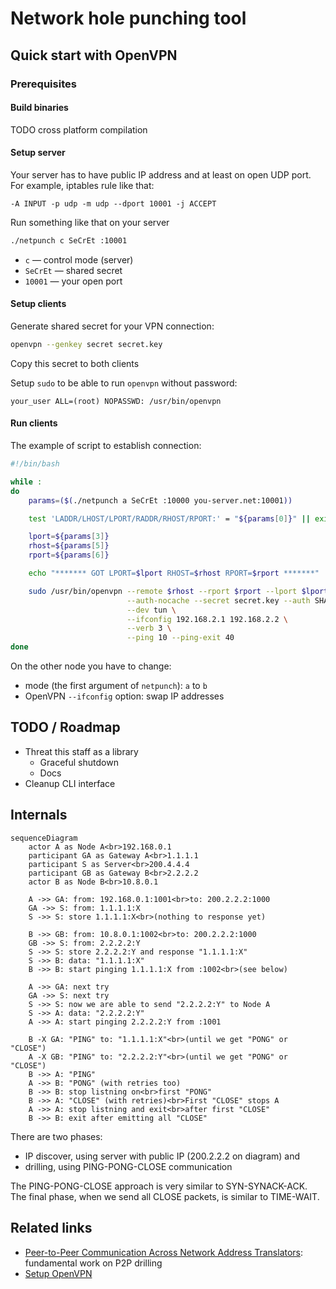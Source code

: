 # Network hole punching tool

## Quick start with OpenVPN

### Prerequisites

#### Build binaries

TODO cross platform compilation

#### Setup server

Your server has to have public IP address and
at least on open UDP port. For example, iptables rule like that:

```
-A INPUT -p udp -m udp --dport 10001 -j ACCEPT
```

Run something like that on your server

```sh
./netpunch c SeCrEt :10001
```

- `c` — control mode (server)
- `SeCrEt` — shared secret
- `10001` — your open port

#### Setup clients

Generate shared secret for your VPN connection:

```sh
openvpn --genkey secret secret.key
```

Copy this secret to both clients

Setup `sudo` to be able to run `openvpn` without password:

```
your_user ALL=(root) NOPASSWD: /usr/bin/openvpn
```

#### Run clients

The example of script to establish connection:

```sh
#!/bin/bash

while :
do
    params=($(./netpunch a SeCrEt :10000 you-server.net:10001))

    test 'LADDR/LHOST/LPORT/RADDR/RHOST/RPORT:' = "${params[0]}" || exit 1

    lport=${params[3]}
    rhost=${params[5]}
    rport=${params[6]}

    echo "******* GOT LPORT=$lport RHOST=$rhost RPORT=$rport *******"

    sudo /usr/bin/openvpn --remote $rhost --rport $rport --lport $lport --proto udp \
                          --auth-nocache --secret secret.key --auth SHA256 --cipher AES-256-CBC \
                          --dev tun \
                          --ifconfig 192.168.2.1 192.168.2.2 \
                          --verb 3 \
                          --ping 10 --ping-exit 40
done
```

On the other node you have to change:

- mode (the first argument of `netpunch`): `a` to `b`
- OpenVPN `--ifconfig` option: swap IP addresses

## TODO / Roadmap

- Threat this staff as a library
  - Graceful shutdown
  - Docs
- Cleanup CLI interface

## Internals

```mermaid
sequenceDiagram
    actor A as Node A<br>192.168.0.1
    participant GA as Gateway A<br>1.1.1.1
    participant S as Server<br>200.4.4.4
    participant GB as Gateway B<br>2.2.2.2
    actor B as Node B<br>10.8.0.1

    A ->> GA: from: 192.168.0.1:1001<br>to: 200.2.2.2:1000
    GA ->> S: from: 1.1.1.1:X
    S ->> S: store 1.1.1.1:X<br>(nothing to response yet)

    B ->> GB: from: 10.8.0.1:1002<br>to: 200.2.2.2:1000
    GB ->> S: from: 2.2.2.2:Y
    S ->> S: store 2.2.2.2:Y and response "1.1.1.1:X"
    S ->> B: data: "1.1.1.1:X"
    B ->> B: start pinging 1.1.1.1:X from :1002<br>(see below)

    A ->> GA: next try
    GA ->> S: next try
    S ->> S: now we are able to send "2.2.2.2:Y" to Node A
    S ->> A: data: "2.2.2.2:Y"
    A ->> A: start pinging 2.2.2.2:Y from :1001

    B -X GA: "PING" to: "1.1.1.1:X"<br>(until we get "PONG" or "CLOSE")
    A -X GB: "PING" to: "2.2.2.2:Y"<br>(until we get "PONG" or "CLOSE")
    B ->> A: "PING"
    A ->> B: "PONG" (with retries too)
    B ->> B: stop listning on<br>first "PONG"
    B ->> A: "CLOSE" (with retries)<br>First "CLOSE" stops A
    A ->> A: stop listning and exit<br>after first "CLOSE"
    B ->> B: exit after emitting all "CLOSE"
```

There are two phases:

- IP discover, using server with public IP (200.2.2.2 on diagram) and
- drilling, using PING-PONG-CLOSE communication

The PING-PONG-CLOSE approach is very similar to SYN-SYNACK-ACK. The
final phase, when we send all CLOSE packets, is similar to TIME-WAIT.

## Related links

- [Peer-to-Peer Communication Across Network Address Translators](https://bford.info/pub/net/p2pnat/): fundamental work on P2P drilling
- [Setup OpenVPN](https://ubuntu.com/server/docs/service-openvpn)
